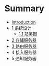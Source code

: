 # Summary

* [Introduction](README.md)
* [1 系统设计](1-xi-tong-she-ji.md)
  * [1.1 部署图](11-bu-shu-tu.md)
* [2 存储服务器](2-cun-chu-fu-wu-qi.md)
* [3 路由服务器](3-lu-you-fu-wu-qi.md)
* 4 接入服务器
* 5  通知服务器

